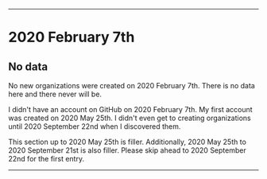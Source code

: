 
***

# 2020 February 7th

## No data

No new organizations were created on 2020 February 7th. There is no data here and there never will be.

I didn't have an account on GitHub on 2020 February 7th. My first account was created on 2020 May 25th. I didn't even get to creating organizations until 2020 September 22nd when I discovered them.

This section up to 2020 May 25th is filler. Additionally, 2020 May 25th to 2020 September 21st is also filler. Please skip ahead to 2020 September 22nd for the first entry.

***
